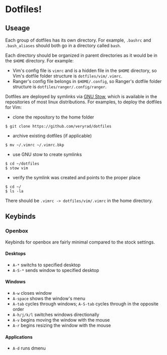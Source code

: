 # Dotfiles! #

## Useage ##

Each group of dotfiles has its own directory.
For example, `.bashrc` and `.bash_aliases` should both go in a directory called `bash`.

Each directory should be organized in parent directories as it would be in the `$HOME` directory. 
For example: 
* Vim's config file is `vimrc` and is a hidden file in the `$HOME` directory, so Vim's dotfile folder structure is `dotfiles/vim/.vimrc`. 
* Ranger's config file belongs in `$HOME/.config`, so Ranger's dotfile folder structure is `dotfiles/ranger/.config/ranger`.

Dotfiles are deployed by symlinks via [GNU Stow](https://www.gnu.org/software/stow/), which is available in the repositories of most linux distributions. 
For examples, to deploy the dotfiles for Vim:
* clone the repository to the home folder
```
$ git clone https://github.com/veryrad/dotfiles
```
* archive existing dotfiles (if applicable) 
```
$ mv ~/.vimrc ~/.vimrc.bkp
```
* use GNU stow to create symlinks
```
$ cd ~/dotfiles
$ stow vim
```
* verify the symlink was created and points to the proper place
```
$ cd ~/
$ ls -la
```
There should  be `.vimrc -> dotfiles/vim/.vimrc` in the home directory.

## Keybinds ##

### Openbox ###

Keybinds for openbox are fairly minimal compared to the stock settings.

#### Desktops ####
* `A-*` switchs to specified desktop
* `A-S-*` sends window to specified desktop 

#### Windows ####
* `A-w` closes window
* `A-space` shows the window's menu
* `A-tab` cycles through windows; `A-S-tab` cycles through in the opposite order
* `A-h/j/k/l` switches windows directionally
* `A-v` begins moving the window with the mouse
* `A-r` begins resizing the window with the mouse

#### Applications ####
* `A-d` runs dmenu
